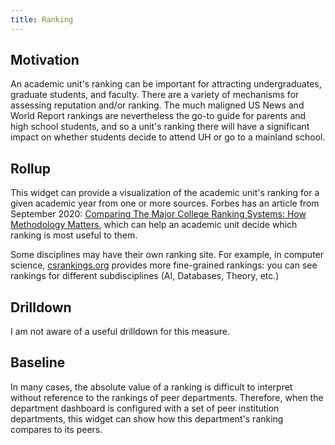 ```yaml
---
title: Ranking
---
```


## Motivation

An academic unit's ranking can be important for attracting undergraduates, graduate students, and faculty.  There are a variety of mechanisms for assessing reputation and/or ranking.  The much maligned US News and World Report rankings are nevertheless the go-to guide for parents and high school students, and so a unit's ranking there will have a significant impact on whether students decide to attend UH or go to a mainland school.

## Rollup

This widget can provide a visualization of the academic unit's ranking for a given academic year from one or more sources. Forbes has an article from September 2020: [Comparing The Major College Ranking Systems: How Methodology Matters](https://www.forbes.com/sites/michaeltnietzel/2020/09/20/comparing-the-college-ranking-systemshere-are-the-major-differences/#315d8f565c12), which can help an academic unit decide which ranking is most useful to them.

Some disciplines may have their own ranking site. For example, in computer science, [csrankings.org](http://csrankings.org/) provides more fine-grained rankings: you can see rankings for different subdisciplines (AI, Databases, Theory, etc.)

## Drilldown

I am not aware of a useful drilldown for this measure.

## Baseline

In many cases, the absolute value of a ranking is difficult to interpret without reference to the rankings of peer departments. Therefore, when the department dashboard is configured with a set of peer institution departments, this widget can show how this department's ranking compares to its peers.